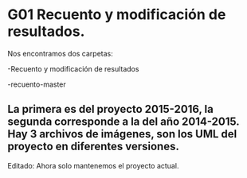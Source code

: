 # G01 Recuento y modificación de resultados.
Nos encontramos dos carpetas:

-Recuento y modificación de resultados

-recuento-master

La primera es del proyecto 2015-2016, la segunda corresponde a la del año 2014-2015.
Hay 3 archivos de imágenes, son los UML del proyecto en diferentes versiones.
------------------
Editado: Ahora solo mantenemos el proyecto actual.
